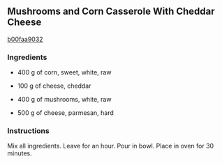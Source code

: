 ## Mushrooms and Corn Casserole With Cheddar Cheese

[b00faa9032](http://www.food.com/recipe/mushrooms-and-corn-casserole-with-cheddar-cheese-236732)

### Ingredients

 - 400 g of corn, sweet, white, raw

 - 100 g of cheese, cheddar

 - 400 g of mushrooms, white, raw

 - 500 g of cheese, parmesan, hard

### Instructions

Mix all ingredients. Leave for an hour. Pour in bowl. Place in oven for 30 minutes.